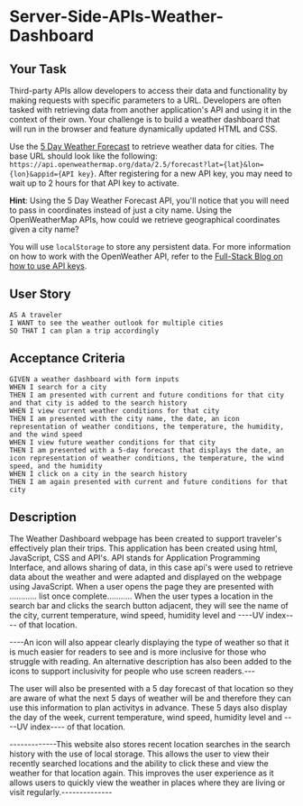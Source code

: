 # Server-Side-APIs-Weather-Dashboard
## Your Task

Third-party APIs allow developers to access their data and functionality by making requests with specific parameters to a URL. Developers are often tasked with retrieving data from another application's API and using it in the context of their own. Your challenge is to build a weather dashboard that will run in the browser and feature dynamically updated HTML and CSS.

Use the [5 Day Weather Forecast](https://openweathermap.org/forecast5) to retrieve weather data for cities. The base URL should look like the following: `https://api.openweathermap.org/data/2.5/forecast?lat={lat}&lon={lon}&appid={API key}`. After registering for a new API key, you may need to wait up to 2 hours for that API key to activate.

**Hint**: Using the 5 Day Weather Forecast API, you'll notice that you will need to pass in coordinates instead of just a city name. Using the OpenWeatherMap APIs, how could we retrieve geographical coordinates given a city name?

You will use `localStorage` to store any persistent data. For more information on how to work with the OpenWeather API, refer to the [Full-Stack Blog on how to use API keys](https://coding-boot-camp.github.io/full-stack/apis/how-to-use-api-keys).

## User Story

```
AS A traveler
I WANT to see the weather outlook for multiple cities
SO THAT I can plan a trip accordingly
```

## Acceptance Criteria

```
GIVEN a weather dashboard with form inputs
WHEN I search for a city
THEN I am presented with current and future conditions for that city and that city is added to the search history
WHEN I view current weather conditions for that city
THEN I am presented with the city name, the date, an icon representation of weather conditions, the temperature, the humidity, and the wind speed
WHEN I view future weather conditions for that city
THEN I am presented with a 5-day forecast that displays the date, an icon representation of weather conditions, the temperature, the wind speed, and the humidity
WHEN I click on a city in the search history
THEN I am again presented with current and future conditions for that city
```
## Description
The Weather Dashboard webpage has been created to support traveler's effectively plan their trips. This application has been created using html, JavaScript, CSS and API's. API stands for Application Programming Interface, and allows sharing of data, in this case api's were used to retrieve data about the weather and were adapted and displayed on the webpage using JavaScript. When a user opens the page they are presented with ............ list once complete........... When the user types a location in the search bar and clicks the search button adjacent, they will see the name of the city, current temperature, wind speed, humidity level and ----UV index---- of that location. 

----An icon will also appear clearly displaying the type of weather so that it is much easier for readers to see and is more inclusive for those who struggle with reading. An alternative description has also been added to the icons to support inclusivity for people who use screen readers.---

The user will also be presented with a 5 day forecast of that location so they are aware of what the next 5 days of weather will be and therefore they can use this information to plan activitys in advance. These 5 days also display the day of the week, current temperature, wind speed, humidity level and ----UV index---- of that location. 

-------------This website also stores recent location searches in the search history with the use of local storage. This allows the user to view their recently searched locations and the ability to click these and view the weather for that location again. This improves the user experience as it allows users to quickly view the weather in places where they are living or visit regularly.--------------